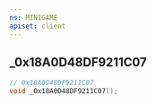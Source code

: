 ```yaml
---
ns: MINIGAME
apiset: client
---
```

## _0x18A0D48DF9211C07

```c
// 0x18A0D48DF9211C07
void _0x18A0D48DF9211C07();
```